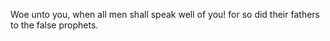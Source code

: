 Woe unto you, when all men shall speak well of you! for so did their fathers to the false prophets.
